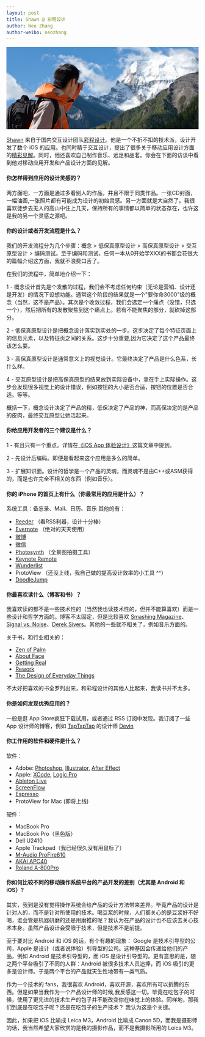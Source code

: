 ```yaml
---
layout: post
title: Shawn @ 彩程设计
author: Neo Zhang
author-weibo: neozhang
---
```


![Shawn Xiao](/images/06192011/shawn-xiao.jpg)

[Shawn](http://ezse.com/) 来自于国内交互设计团队[彩程设计](http://mycolorway.com)。他是一个不折不扣的技术派，设计开发了数个 iOS 的应用。也同时精于交互设计，提出了很多关于移动应用设计方面的[精彩见解](http://blog.mycolorway.com/2011/06/16/ued-for-ios/)。同时，他还喜欢自己制作音乐、远足和品茗。你会在下面的访谈中看到他对移动应用开发和产品设计方面的见解。

#### 你怎样得到应用的设计灵感的？
两方面吧，一方面是通过多看别人的作品，并且不限于同类作品。一张CD封面，一幅油画,一张照片都有可能成为设计的初始灵感。另一方面就是大自然了。我很喜欢徒步去无人的高山中住上几天，保持所有的事情都以简单的状态存在，也许这是我的另一个灵感之源吧。

#### 你的设计或者开发流程是什么？
我们的开发流程分为几个步骤：概念 > 低保真原型设计 > 高保真原型设计 > 交互原型设计 > 编码测试。至于编码和测试，任何一本从0开始学XXX的书都会花很大的篇幅介绍这方面，我就不浪费口舌了。

在我们的流程中，简单地介绍一下：

1 - 概念设计首先是个发散的过程，我们会不考虑任何约束（无论是营销、设计还是开发）的情况下设想功能。通常这个阶段的结果就是一个"要你命3000"级的概念（当然，这不是产品）。其次是个收敛过程，我们会选定一个痛点（没错，只选一个），然后把所有的发散聚焦到这个痛点上。若有不能聚焦的部分，就砍掉这部分。

2 - 低保真原型设计是把概念设计落实到实处的一步。这步决定了每个特征页面上的信息元素，以及特征页之间的关系。这步十分重要,因为它决定了这个产品最终该怎么耍。

3 - 高保真原型设计是通常意义上的视觉设计。它最终决定了产品是什么色系，长什么样。

4 - 交互原型设计是把高保真原型的结果放到实际设备中，拿在手上实际操作。这步会发现很多视觉上的设计错误，例如按钮的大小是否合适，按钮的位置是否合适。等等。

概括一下，概念设计决定了产品的精，低保决定了产品的神，而高保决定的是产品的皮肉，最终交互原型让她活起来。

#### 你给应用开发者的三个建议是什么？

1 - 有且只有一个重点。详情在[《iOS App 体验设计》](http://blog.mycolorway.com/2011/06/16/ued-for-ios/)这篇文章中提到。

2 - 先设计后编码。即便是看起来这个应用是多么的简单。

3 - 扩展知识面。设计的哲学是一个产品的灵魂，而灵魂不是由C++或ASM获得的，而是也许完全不相关的东西（例如音乐）。 

#### 你的 iPhone 的首页上有什么（你最常用的应用是什么）？
系统工具：备忘录、Mail、日历、音乐
其他的有：
* [Reeder](http://reederapp.com) （看RSS利器，设计十分棒）
* [Evernote](http://evernote.com) （绝对的天天使用）
* [微博](http://weibo.com)
* [微信](http://weixin.qq.com/)
* [Photosynth](http://itunes.apple.com/us/app/photosynth/id430065256?mt=8) （全景图拍摄工具）
* [Keynote Remote](http://itunes.apple.com/us/app/keynote-remote/id300719251?mt=8)
* [Wunderlist](http://www.wunderlist.com/)
* ProtoView （还没上线，我自己做的提高设计效率的小工具 ^^）
* [DoodleJump](http://itunes.apple.com/us/app/doodle-jump-be-warned-insanely/id307727765?mt=8)

#### 你最喜欢读什么（博客和书）？
我喜欢读的都不是一些技术性的（当然我也读技术性的，但并不能算喜欢）而是一些设计和哲学方面的。博客不太固定，但是比较喜欢 [Smashing Magazine](http://smashingmagzine.com)、[Signal vs. Noise](http://37signals.com/svn)、[Derek Sivers](http://sivers.org)。其他的一些就不相关了，例如音乐方面的。

关于书，和行业相关的：
* [Zen of Palm](http://book.douban.com/subject/3302555/)
* [About Face](http://www.amazon.com/About-Face-Essentials-Interaction-Design/dp/0470084111)
* [Getting Real](http://gettingreal.37signals.com/)
* [Rework](http://37signals.com/rework/)
* [The Design of Everyday Things](http://www.amazon.com/Design-Everyday-Things-Donald-Norman/dp/0385267746)

不太好把喜欢的书全罗列出来，和彩程设计的其他人比起来，我读书并不太多。

#### 你是如何发现优秀应用的？
一般是逛 App Store疯狂下载试用，或者通过 RSS 订阅中发现。我订阅了一些 App 设计师的博客，例如 [TapTapTap](http://taptaptap.com/) 的设计师 [Devin](http://devinsheaven.com)

#### 你工作用的软件和硬件是什么？

软件：
* Adobe: [Photoshop](http://www.adobe.com/products/photoshop.html), [Illustrator](http://www.adobe.com/products/illustrator.html), [After Effect](http://www.adobe.com/products/aftereffect.html)
* Apple: [XCode](http://developer.apple.com/technologies/xcode.html), [Logic Pro](http://www.apple.com/logicstudio/logicpro/)
* [Ableton Live](http://www.ableton.com/)
* [ScreenFlow](http://www.telestream.net/screen-flow/overview.htm)
* [Espresso](http://macrabbit.com/espresso/)
* ProtoView for Mac (即将上线)

硬件：
* MacBook Pro
* MacBook Pro（黑色版）
* Dell U2410
* Apple Trackpad（我已经很久没有用鼠标了）
* [M-Audio ProFire610](http://www.m-audio.com/products/en_au/ProFire610.html)
* [AKAI APC40](http://www.akaipro.com/apc40)
* [Roland A-800Pro](http://www.roland.com/products/en/A-800PRO/)

#### 你如何比较不同的移动操作系统平台的产品开发的差别（尤其是 Android 和 iOS）?
其实，我到是没有觉得操作系统会给产品的设计方法带来差异。毕竟产品的设计是针对人的，而不是针对所使用的技术。喝豆浆的时候，人们都关心的是豆浆好不好喝，谁会管是机器研磨的还是用磨推的呢？我认为在产品的设计也不应该去关心技术本身。虽然产品设计会受限于技术，但是技术不是前提。

至于要对比 Android 和 iOS 的话，有个有趣的现象： Google 是技术引导型的公司，Apple 是设计（或者说体验）引导型的公司。这种基因会传递给他们的产品，例如 Android 是技术引导型的，而 iOS 是设计引导型的。更有意思的是，随之两个平台吸引了不同的人群：Android 被很多技术人员追捧，而 iOS 吸引的更多是设计师。于是两个平台的产品就天生性地带有一类气质。

作为一个技术的 fans，我很喜欢 Android，喜欢开源，喜欢所有可以折腾的东西。但是如果当我作为一个产品设计师的时候,我反感这一切。毕竟在吃包子的时候，使用了更先进的技术生产的包子并不能改变你在味觉上的体验。同样地，那我们到底是在吃包子呢？还是在吃包子的生产技术？ 我认为这是个关键。

因此，如果把 iOS 比喻成 Leica M3，Android 比喻成 Canon 5D，而我是摄影师的话，我当然希望大家欣赏的是我的摄影作品，而不是我摄影所用的 Leica M3。
